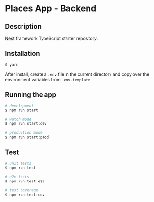 # Places App - Backend

## Description

[Nest](https://github.com/nestjs/nest) framework TypeScript starter repository.

## Installation

```bash
$ yarn
```

After install, create a `.env` file in the current directory and copy over the environment variables from `.env.template`

## Running the app

```bash
# development
$ npm run start

# watch mode
$ npm run start:dev

# production mode
$ npm run start:prod
```

## Test

```bash
# unit tests
$ npm run test

# e2e tests
$ npm run test:e2e

# test coverage
$ npm run test:cov
```